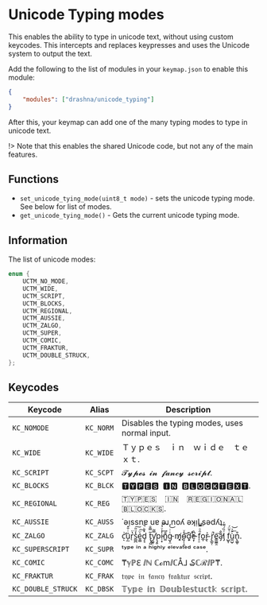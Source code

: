 # Unicode Typing modes

This enables the ability to type in unicode text, without using custom keycodes.  This intercepts and replaces keypresses and uses the Unicode system to output the text.

Add the following to the list of modules in your `keymap.json` to enable this module:

```json
{
    "modules": ["drashna/unicode_typing"]
}
```

After this, your keymap can add one of the many typing modes to type in unicode text.

!> Note that this enables the shared Unicode code, but not any of the main features.

## Functions

* `set_unicode_tying_mode(uint8_t mode)` - sets the unicode typing mode.  See below for list of modes.
* `get_unicode_tying_mode()` - Gets the current unicode typing mode.

## Information

The list of unicode modes:

```c
enum {
    UCTM_NO_MODE,
    UCTM_WIDE,
    UCTM_SCRIPT,
    UCTM_BLOCKS,
    UCTM_REGIONAL,
    UCTM_AUSSIE,
    UCTM_ZALGO,
    UCTM_SUPER,
    UCTM_COMIC,
    UCTM_FRAKTUR,
    UCTM_DOUBLE_STRUCK,
};
```

## Keycodes

| Keycode            | Alias     | Description                                                 |
|--------------------|-----------|-------------------------------------------------------------|
| `KC_NOMODE`        | `KC_NORM` | Disables the typing modes, uses normal input.               |
| `KC_WIDE`          | `KC_WIDE` | Ｔｙｐｅｓ ｉｎ ｗｉｄｅ ｔｅｘｔ.                       |
| `KC_SCRIPT`        | `KC_SCPT` | 𝓣𝔂𝓹𝓮𝓼 𝓲𝓷 𝓯𝓪𝓷𝓬𝔂 𝓼𝓬𝓻𝓲𝓹𝓽.                                  |
| `KC_BLOCKS`        | `KC_BLCK` | 🆃🆈🅿🅴🆂 🅸🅽 🅱🅻🅾🅲🅺🆃🅴🆇🆃.                         |
| `KC_REGIONAL`      | `KC_REG`  | 🇹‌‌🇾‌‌🇵‌‌🇪‌‌🇸‌‌ ‌‌🇮‌🇳‌‌‌ ‌‌🇷‌‌🇪‌‌🇬‌‌🇮‌🇴‌🇳‌‌🇦‌‌‌‌🇱‌‌ ‌‌🇧‌‌🇱‌‌🇴‌‌🇨‌‌🇰‌‌🇸‌‌. |
| `KC_AUSSIE`        | `KC_AUSS` | ˙ǝᴉssnɐ uɐ ǝɹ‚noʎ ǝʞᴉl sǝdʎʇ                              |
| `KC_ZALGO`         | `KC_ZALG` | c̛͗ͅȕ̗̲ͥ̆̽r̖̔̈s̻̪͗ͧ̎͠ͅe̱̳͛̈͠d̡̘̽ͪ̚ t̢̡͖̃̿̐y̛̳͉̿͂p̡͈ị̴͙̾ͮ̉͢͡n͚ͦg̴͓̤ͭͥ͝ m̸̨͓͔o̵̘̦̹̭͗ͮ͜d͎͈̓ͭ̌e̴̘̩͆̑ f͔̠̑ͦ̿ͧ̕͟o̲̩ṟ̵͉͐ r̢̲̰̚͏̜̈e͚͇̼̯͞a̡͂̐̕l̡ͮ̏́͌̍ f̺̮̩͑̆̈́ù͖̺̩̆ͯ͟͝n̢͇̥͒.     |
| `KC_SUPERSCRIPT`   | `KC_SUPR` | ᵗʸᵖᵉ ⁱⁿ ᵃ ʰⁱᵍʰˡʸ ᵉˡᵉᵛᵃᵗᵉᵈ ᶜᵃˢᵉ.                        |
| `KC_COMIC`         | `KC_COMC` | ₸ℽℙℇ ⅈℕ ℂℴmⅈℂÅ⅃ ₷ℂℛⅈℙ₸.                                  |
| `KC_FRAKTUR`       | `KC_FRAK` | 𝔱𝔶𝔭𝔢 𝔦𝔫 𝔣𝔞𝔫𝔠𝔶 𝔣𝔯𝔞𝔨𝔱𝔲𝔯 𝔰𝔠𝔯𝔦𝔭𝔱.                                 |
| `KC_DOUBLE_STRUCK` | `KC_DBSK` | 𝕋𝕪𝕡𝕖 𝕚𝕟 𝔻𝕠𝕦𝕓𝕝𝕖𝕤𝕥𝕦𝕔𝕥𝕜 𝕤𝕔𝕣𝕚𝕡𝕥.                                |
